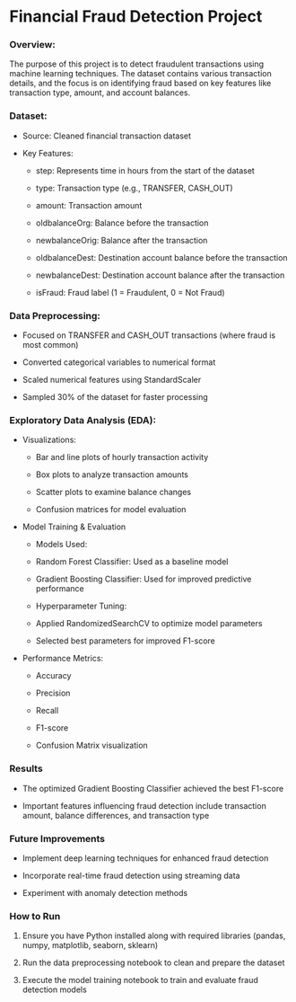 # Financial Fraud Detection Project

### Overview:

The purpose of this project is to detect fraudulent transactions using machine learning techniques. The dataset contains various transaction details, and the focus is on identifying fraud based on key features like transaction type, amount, and account balances.

### Dataset:

- Source: Cleaned financial transaction dataset

 - Key Features:

    - step: Represents time in hours from the start of the dataset

    - type: Transaction type (e.g., TRANSFER, CASH_OUT)

    - amount: Transaction amount

    - oldbalanceOrg: Balance before the transaction

    - newbalanceOrig: Balance after the transaction

    - oldbalanceDest: Destination account balance before the transaction

    - newbalanceDest: Destination account balance after the transaction

    - isFraud: Fraud label (1 = Fraudulent, 0 = Not Fraud)

### Data Preprocessing:

- Focused on TRANSFER and CASH_OUT transactions (where fraud is most common)

- Converted categorical variables to numerical format

- Scaled numerical features using StandardScaler

- Sampled 30% of the dataset for faster processing

### Exploratory Data Analysis (EDA): 

- Visualizations:
     
   - Bar and line plots of hourly transaction activity

   - Box plots to analyze transaction amounts

   - Scatter plots to examine balance changes

   - Confusion matrices for model evaluation

- Model Training & Evaluation

   - Models Used:

    - Random Forest Classifier: Used as a baseline model

    - Gradient Boosting Classifier: Used for improved predictive performance

   - Hyperparameter Tuning:

    - Applied RandomizedSearchCV to optimize model parameters

    - Selected best parameters for improved F1-score

- Performance Metrics:

  - Accuracy

  - Precision

  - Recall

  - F1-score

  - Confusion Matrix visualization

### Results

  - The optimized Gradient Boosting Classifier achieved the best F1-score

  - Important features influencing fraud detection include transaction amount, balance differences, and transaction type

### Future Improvements

  - Implement deep learning techniques for enhanced fraud detection

  - Incorporate real-time fraud detection using streaming data

  - Experiment with anomaly detection methods

### How to Run

1. Ensure you have Python installed along with required libraries (pandas, numpy, matplotlib, seaborn, sklearn)

2. Run the data preprocessing notebook to clean and prepare the dataset

3. Execute the model training notebook to train and evaluate fraud detection models
